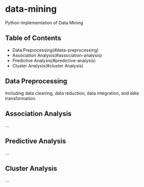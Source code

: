 # data-mining
Python implementation of Data Mining

## Table of Contents
* Data Preprocessing(#data-preprocessing)
* Association Analysis(#association-analysis)
* Predictive Analysis(#predictive-analysis)
* Cluster Analysis(#cluster Analysis)


## Data Preprocessing
Including data cleaning, data reduction, data integration, and data transformation.

## Association Analysis
...

## Predictive Analysis
...

## Cluster Analysis
...
